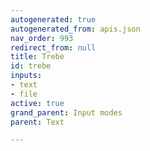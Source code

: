 ```yaml
---
autogenerated: true
autogenerated_from: apis.json
nav_order: 993
redirect_from: null
title: Trebe
id: trebe
inputs:
- text
- file
active: true
grand_parent: Input modes
parent: Text

---
```


